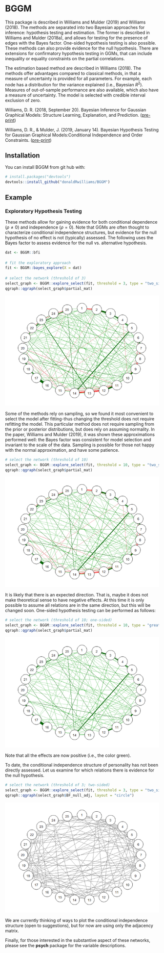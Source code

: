 
<!-- README.md is generated from README.Rmd. Please edit that file -->
BGGM
====

This package is described in Williams and Mulder (2019) and Williams (2018). The methods are separated into two Bayesian approaches for inference: hypothesis testing and estimation. The former is described in Williams and Mulder (2018a), and allows for testing for the presence of edges with the Bayes factor. One-sided hypothesis testing is also possible. These methods can also provide evidence for the null hypothesis. There are extensions for confirmatory hypothesis testing in GGMs, that can include inequality or equality constraints on the partial correlations.

The estimation based method are described in Williams (2018). The methods offer advantages compared to classical methods, in that a measure of uncertainty is provided for all parameters. For example, each node has a distribution for the variance explained (i.e., Bayesian *R*<sup>2</sup>). Measures of out-of-sample performance are also available, which also have a measure of uncertainty. The model is selected with credible interval exclusion of zero.

Williams, D. R. (2018, September 20). Bayesian Inference for Gaussian Graphical Models: Structure Learning, Explanation, and Prediction. ([pre-print](https://doi.org/10.31234/osf.io/x8dpr))

Williams, D. R., & Mulder, J. (2019, January 14). Bayesian Hypothesis Testing for Gaussian Graphical Models:Conditional Independence and Order Constraints. ([pre-print](https://doi.org/10.31234/osf.io/ypxd8))

Installation
------------

You can install BGGM from git hub with:

``` r
# install.packages("devtools")
devtools::install_github("donaldRwilliams/BGGM")
```

Example
-------

### Exploratory Hypothesis Testing

These methods allow for gaining evidence for both conditional dependence (*ρ* ≠ 0) and independence (*ρ* = 0). Note that GGMs are often thought to characterize conditional independence structures, but evidence for the null hypothesis of no effect is not (typically) assessed. The following uses the Bayes factor to assess evidence for the null vs. alternative hypothesis.

``` r
dat <- BGGM::bfi

# fit the exploratory approach
fit <- BGGM::bayes_explore(X = dat)

# select the network (threshold of 3)
select_graph <- BGGM::explore_select(fit, threshold = 3, type = "two_sided")
qgraph::qgraph(select_graph$partial_mat)
```

![](man/figures/README-example-1.png)

Some of the methods rely on sampling, so we found it most convenient to select the model after fitting-thus changing the threshold does not require refitting the model. This particular method does not require sampling from the prior or posterior distributions, but does rely on assuming normality. In the paper, Williams and Mulder (2019), it was shown these approximations performed well: the Bayes factor was consistent for model selection and invariant to the scale of the data. Sampling is possible for those not happy with the normal approximation, and have some patience.

``` r
# select the network (threshold of 10)
select_graph <- BGGM::explore_select(fit, threshold = 10, type = "two_sided")
qgraph::qgraph(select_graph$partial_mat)
```

![](man/figures/README-unnamed-chunk-2-1.png)

It is likely that there is an expected direction. That is, maybe it does not make theoretical sense to have negative effects. At this time it is only possible to assume all relations are in the same direction, but this will be changed soon. One-sided hypothesis testing can be performed as follows:

``` r
# select the network (threshold of 10; one-sided)
select_graph <- BGGM::explore_select(fit, threshold = 10, type = "greater_than")
qgraph::qgraph(select_graph$partial_mat)
```

![](man/figures/README-unnamed-chunk-3-1.png)

Note that all the effects are now positive (i.e., the color green).

To date, the conditional independence structure of personality has not been directly assessed. Let us examine for which relations there is evidence for the null hypothesis.

``` r
# select the network (threshold of 3; two-sided)
select_graph <- BGGM::explore_select(fit, threshold = 3, type = "two_sided")
qgraph::qgraph(select_graph$BF_null_adj, layout = "circle")
```

![](man/figures/README-unnamed-chunk-4-1.png)

We are currently thinking of ways to plot the conditional independence structure (open to suggestions), but for now are using only the adjacency matrix.

Finally, for those interested in the substantive aspect of these networks, please see the **psych** package for the variable descriptions.
